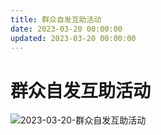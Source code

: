 ```yaml
---
title: 群众自发互助活动
date: 2023-03-20 00:00:00
updated: 2023-03-20 00:00:00
---
```


# 群众自发互助活动

![2023-03-20-群众自发互助活动](assets/2023-03-20-群众自发互助活动.jpeg)

